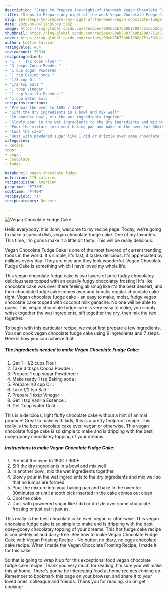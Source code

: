 ```yaml
---
description: "Steps to Prepare Any-night-of-the-week Vegan Chocolate Fudge Cake"
title: "Steps to Prepare Any-night-of-the-week Vegan Chocolate Fudge Cake"
slug: 164-steps-to-prepare-any-night-of-the-week-vegan-chocolate-fudge-cake
date: 2020-09-04T11:05:49.598Z
image: https://img-global.cpcdn.com/recipes/08eb73b75b8b1788/751x532cq70/vegan-chocolate-fudge-cake-recipe-main-photo.jpg
thumbnail: https://img-global.cpcdn.com/recipes/08eb73b75b8b1788/751x532cq70/vegan-chocolate-fudge-cake-recipe-main-photo.jpg
cover: https://img-global.cpcdn.com/recipes/08eb73b75b8b1788/751x532cq70/vegan-chocolate-fudge-cake-recipe-main-photo.jpg
author: Lottie Collier
ratingvalue: 4.4
reviewcount: 35834
recipeingredient:
- "1  -  1/2 cups Flour "
- "3 tbsps Cocoa Powder "
- "1 cup sugar Powdered    "
- "1 tsp Baking soda "
- "1/3 cup Oil "
- "1/2 tsp Salt "
- "1 tbsp Vinegar "
- "1 tsp Vanilla Essence "
- "1 cup water Cold    "
recipeinstructions:
- "Preheat the oven to 180C / 360F"
- "Sift the dry ingredients in a bowl and mix well"
- "In another bowl, mix the wet ingredients together"
- "Slowly pour in the wet ingredients to the dry ingredients and mix well so that no lumps are formed"
- "Pour the mixture into your baking pan and bake in the oven for 30minutes or until a tooth pick inserted in the cake comes out clean"
- "Cool the cake"
- "Dust with powdered sugar like I did or drizzle over some chocolate frosting or just eat it just as."
categories:
- Recipe
tags:
- vegan
- chocolate
- fudge

katakunci: vegan chocolate fudge 
nutrition: 115 calories
recipecuisine: American
preptime: "PT38M"
cooktime: "PT40M"
recipeyield: "1"
recipecategory: Dessert

---
```



![Vegan Chocolate Fudge Cake](https://img-global.cpcdn.com/recipes/08eb73b75b8b1788/751x532cq70/vegan-chocolate-fudge-cake-recipe-main-photo.jpg)

Hello everybody, it is John, welcome to my recipe page. Today, we're going to make a special dish, vegan chocolate fudge cake. One of my favorites. This time, I'm gonna make it a little bit tasty. This will be really delicious.

Vegan Chocolate Fudge Cake is one of the most favored of current trending foods in the world. It's simple, it's fast, it tastes delicious. It's appreciated by millions every day. They are nice and they look wonderful. Vegan Chocolate Fudge Cake is something which I have loved my whole life.

This vegan chocolate fudge cake is two layers of pure fudgy chocolatey deliciousness topped with an equally fudgy chocolatey frosting! It&#39;s like chocolate cake was over there feeling all smug like it&#39;s the best dessert, and then chocolate fudge cake comes over and knocks regular chocolate cake right. Vegan chocolate fudge cake - an easy to make, moist, fudgy vegan chocolate cake topped with coconut milk ganache. No one will be able to guess This vegan chocolate fudge cake is very easy to make, you simply whisk together the wet ingredients, sift together the dry, then mix the two together.


To begin with this particular recipe, we must first prepare a few ingredients. You can cook vegan chocolate fudge cake using 9 ingredients and 7 steps. Here is how you can achieve that.

<!--inarticleads1-->

##### The ingredients needed to make Vegan Chocolate Fudge Cake:

1. Get 1  -  1/2 cups Flour :
1. Take 3 tbsps Cocoa Powder :
1. Prepare 1 cup sugar Powdered    :
1. Make ready 1 tsp Baking soda :
1. Prepare 1/3 cup Oil :
1. Take 1/2 tsp Salt :
1. Prepare 1 tbsp Vinegar :
1. Get 1 tsp Vanilla Essence :
1. Get 1 cup water Cold    :


This is a delicious, light fluffy chocolate cake without a hint of animal produce! Great to make with kids, this is a pretty foolproof recipe. This really is the best chocolate cake ever, vegan or otherwise. This vegan chocolate fudge cake is so simple to make and is dripping with the best ooey-gooey chocolatey topping of your dreams. 

<!--inarticleads2-->

##### Instructions to make Vegan Chocolate Fudge Cake:

1. Preheat the oven to 180C / 360F
1. Sift the dry ingredients in a bowl and mix well
1. In another bowl, mix the wet ingredients together
1. Slowly pour in the wet ingredients to the dry ingredients and mix well so that no lumps are formed
1. Pour the mixture into your baking pan and bake in the oven for 30minutes or until a tooth pick inserted in the cake comes out clean
1. Cool the cake
1. Dust with powdered sugar like I did or drizzle over some chocolate frosting or just eat it just as.


This really is the best chocolate cake ever, vegan or otherwise. This vegan chocolate fudge cake is so simple to make and is dripping with the best ooey-gooey chocolatey topping of your dreams. This hot fudge cake recipe is completely oil and dairy-free. See how to make Vegan Chocolate Fudge Cake with Vegan Frosting Recipe - No butter, no diary, no eggs chocolate cake recipe. When I made the Vegan Chocolate Frosting Recipe, I made it for this cake. 

So that is going to wrap it up for this exceptional food vegan chocolate fudge cake recipe. Thank you very much for reading. I'm sure you will make this at home. There's gonna be interesting food at home recipes coming up. Remember to bookmark this page on your browser, and share it to your loved ones, colleague and friends. Thank you for reading. Go on get cooking!
